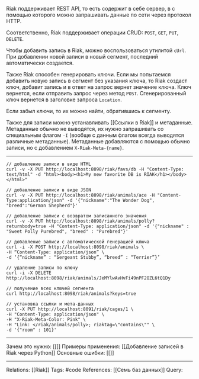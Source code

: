Riak поддерживает REST API, то есть содержит в себе сервер, в с помощью которого можно запрашивать данные по сети через протокол HTTP. 

Соответственно, Riak поддерживает операции CRUD: `POST`, `GET`, `PUT`, `DELETE`. 

Чтобы добавить запись в Riak, можно воспользоваться утилитой `cUrl`. При добавлении новой записи в новый сегмент, последний автоматически создается. 

Также Riak способен генерировать ключи. Если мы попытаемся добавить новую запись в сегмент без указания ключа, то Riak создаст ключ, добавит запись и в ответ на запрос вернет значение ключа. Ключ вернется, если отправить запрос через метод `POST`. 
Сгенерированный ключ вернется в заголовке запроса `Location`. 

Если забыл ключи, то их можно найти, обратившись к сегменту. 

Также для записи можно устанавливать [[Ссылки в Riak]] и метаданные. Метаданные обычно не выводятся, их нужно запрашивать со специальным флагом `-I` (вообще с данным флагом всегда выводятся различные метаданные). Метаданные добавляются с помощью обычно записи, но с добавлением `X-Riak-Meta-{name}`. 

___
```
// добавление записи в виде HTML
curl -v -X PUT http://localhost:8098/riak/favs/db -H "Content-Type: text/html" -d "html><body><h1>My new favorite DB is RIAK</h1></body></html>"

// добавление записи в виде JSON
curl -v -X PUT http://localhost:8098/riak/animals/ace -H "Content-Type:application/json" -d '{"nickname":"The Wonder Dog", "breed":"German Shepherd"}'

// добавление записи с возвратом записанного значения
curl -v -X PUT http://localhost:8098/riak/animals/polly?returnbody=true -H "Content-Type: application/json" -d '{"nickname" : "Sweet Polly Purebred", "breed" : "Purebred"}'

// добавление записи с автоматической генерацией ключа
curl -i -X POST http://localhost:8098/riak/animals \
-H “Content-Type: application/json” \
-d ‘{“nickname” : “Sergeant Stubby”, “breed” : “Terrier”}’

// удаление записи по ключу
curl -i -X DELETE http://localhost:8098/riak/animals/JeMYlwAvHvFi49nPF2OZL6tQ1Dy

// получение всех ключей сегмента
curl http://localhost:8098/riak/animals?keys=true

// установка ссылки и мета-данных
curl -X PUT http://localhost:8091/riak/cages/1 \
-H "Content-Type: application/json" \
-H "X-Riak-Meta-Color: Pink" \
-H "Link: </riak/animals/polly>; riaktag=\"contains\"" \
-d '{"room" : 101}'

```
___
Зачем это нужно: [[]] 
Примеры применения: [[Добавление записей в Riak через Python]] 
Основные ошибки: [[]]
___
Relations: [[Riak]] 
Tags: #code 
References: [[Семь баз данных]] 
Query: 